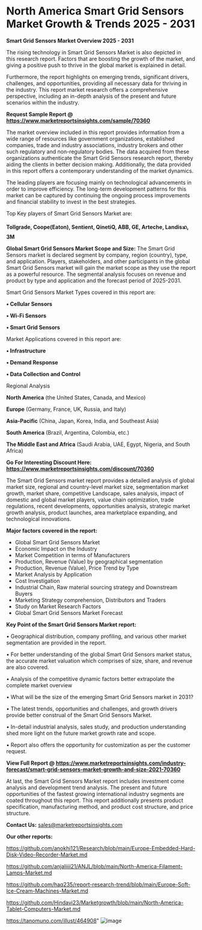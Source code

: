 # North America Smart Grid Sensors Market Growth & Trends 2025 - 2031

<Strong> Smart Grid Sensors Market Overview 2025 - 2031</strong>

The rising technology in Smart Grid Sensors Market is also depicted in this research report. Factors that are boosting the growth of the market, and giving a positive push to thrive in the global market is explained in detail.

Furthermore, the report highlights on emerging trends, significant drivers, challenges, and opportunities, providing all necessary data for thriving in the industry. This report market research offers a comprehensive perspective, including an in-depth analysis of the present and future scenarios within the industry.

<strong>Request Sample Report @ <a href=https://www.marketreportsinsights.com/sample/70360>https://www.marketreportsinsights.com/sample/70360</a></strong>

The market overview included in this report provides information from a wide range of resources like government organizations, established companies, trade and industry associations, industry brokers and other such regulatory and non-regulatory bodies. The data acquired from these organizations authenticate the Smart Grid Sensors research report, thereby aiding the clients in better decision making. Additionally, the data provided in this report offers a contemporary understanding of the market dynamics.

The leading players are focusing mainly on technological advancements in order to improve efficiency. The long-term development patterns for this market can be captured by continuing the ongoing process improvements and financial stability to invest in the best strategies.

Top Key players of Smart Grid Sensors Market are:

<strong>Tollgrade, Coope(Eaton), Sentient, QinetiQ, ABB, GE, Arteche, Landisᬪ, 3M</strong>

<strong><b>Global Smart Grid Sensors Market Scope and Size:</b></strong>
The Smart Grid Sensors market is declared segment by company, region (country), type, and application. Players, stakeholders, and other participants in the global Smart Grid Sensors market will gain the market scope as they use the report as a powerful resource. The segmental analysis focuses on revenue and product by type and application and the forecast period of 2025-2031.

Smart Grid Sensors Market Types covered in this report are:

<strong>• Cellular Sensors

• Wi-Fi Sensors

• Smart Grid Sensors</strong>

Market Applications covered in this report are:

<strong>• Infrastructure

• Demand Response

• Data Collection and Control</strong> 

Regional Analysis

<strong>North America</strong> (the United States, Canada, and Mexico)

<strong>Europe</strong> (Germany, France, UK, Russia, and Italy)

<strong>Asia-Pacific</strong> (China, Japan, Korea, India, and Southeast Asia)

<strong>South America</strong> (Brazil, Argentina, Colombia, etc.)

<strong>The Middle East and Africa</strong> (Saudi Arabia, UAE, Egypt, Nigeria, and South Africa)

<strong>Go For Interesting Discount Here: <a href=https://www.marketreportsinsights.com/discount/70360>https://www.marketreportsinsights.com/discount/70360</a></strong>

The Smart Grid Sensors market report provides a detailed analysis of global market size, regional and country-level market size, segmentation market growth, market share, competitive Landscape, sales analysis, impact of domestic and global market players, value chain optimization, trade regulations, recent developments, opportunities analysis, strategic market growth analysis, product launches, area marketplace expanding, and technological innovations.

<strong><b>Major factors covered in the report:</b></strong>
<ul>
  <li>Global Smart Grid Sensors Market </li>
  <li>Economic Impact on the Industry</li>
  <li>Market Competition in terms of Manufacturers</li>
  <li>Production, Revenue (Value) by geographical segmentation</li>
  <li>Production, Revenue (Value), Price Trend by Type</li>
  <li>Market Analysis by Application</li>
  <li>Cost Investigation</li>
  <li>Industrial Chain, Raw material sourcing strategy and Downstream Buyers</li>
  <li>Marketing Strategy comprehension, Distributors and Traders</li>
  <li>Study on Market Research Factors</li>
  <li>Global Smart Grid Sensors Market Forecast</li>
</ul>

<strong><b>Key Point of the Smart Grid Sensors Market report:</b></strong>

• Geographical distribution, company profiling, and various other market segmentation are provided in the report.

• For better understanding of the global Smart Grid Sensors market status, the accurate market valuation which comprises of size, share, and revenue are also covered.

• Analysis of the competitive dynamic factors better extrapolate the complete market overview

• What will be the size of the emerging Smart Grid Sensors market in 2031?

• The latest trends, opportunities and challenges, and growth drivers provide better construal of the Smart Grid Sensors Market.

• In-detail industrial analysis, sales study, and production understanding shed more light on the future market growth rate and scope.

• Report also offers the opportunity for customization as per the customer request.

<strong><b>View Full Report @ <a href=https://www.marketreportsinsights.com/industry-forecast/smart-grid-sensors-market-growth-and-size-2021-70360>https://www.marketreportsinsights.com/industry-forecast/smart-grid-sensors-market-growth-and-size-2021-70360</a></b></strong>


At last, the Smart Grid Sensors Market report includes investment come analysis and development trend analysis. The present and future opportunities of the fastest growing international industry segments are coated throughout this report. This report additionally presents product specification, manufacturing method, and product cost structure, and price structure.

<strong>Contact Us:</strong>
sales@marketreportsinsights.com

<strong>Our other reports:</strong>

<a href=https://github.com/anokhi121/Research/blob/main/Europe-Embedded-Hard-Disk-Video-Recorder-Market.md>https://github.com/anokhi121/Research/blob/main/Europe-Embedded-Hard-Disk-Video-Recorder-Market.md</a>

<a href=https://github.com/anjaliiii21/ANJL/blob/main/North-America-Filament-Lamps-Market.md>https://github.com/anjaliiii21/ANJL/blob/main/North-America-Filament-Lamps-Market.md</a>

<a href=https://github.com/haq235/report-research-trend/blob/main/Europe-Soft-Ice-Cream-Machines-Market.md>https://github.com/haq235/report-research-trend/blob/main/Europe-Soft-Ice-Cream-Machines-Market.md</a>

<a href=https://github.com/Hindavi23/Marketgrowth/blob/main/North-America-Tablet-Computers-Market.md>https://github.com/Hindavi23/Marketgrowth/blob/main/North-America-Tablet-Computers-Market.md</a>

<a href=https://tanomuno.com/illust/464908>https://tanomuno.com/illust/464908</a>"
![image](https://github.com/user-attachments/assets/8972fd7c-daa6-4709-bd44-04d69ec73ad4)
